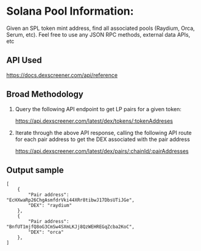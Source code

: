 # Solana Pool Information:

Given an SPL token mint address, find all associated pools (Raydium, Orca, Serum, etc). Feel
free to use any JSON RPC methods, external data APIs, etc

## API Used
https://docs.dexscreener.com/api/reference

## Broad Methodology

1. Query the following API endpoint to get LP pairs for a given token:

    https://api.dexscreener.com/latest/dex/tokens/:tokenAddreses

2. Iterate through the above API response, calling the following API route for each pair address to get the DEX associated with the pair address

    https://api.dexscreener.com/latest/dex/pairs/:chainId/:pairAddresses


## Output sample
```
[
    {
        "Pair address": "EcHXwaRp26ChgAsmfdrVki44XRr8tibwJ17DbsUTiJGe",
        "DEX": "raydium"
    },
    {
        "Pair address": "BnfUT1mjfQ8oG3CmSw4SXmLKJj8QzWEHREGqZcba2KoC",
        "DEX": "orca"
    },
]
```
